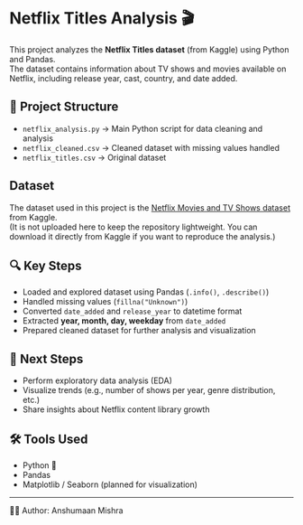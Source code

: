 # Netflix Titles Analysis 🎬

This project analyzes the **Netflix Titles dataset** (from Kaggle) using Python and Pandas.  
The dataset contains information about TV shows and movies available on Netflix, including release year, cast, country, and date added.

## 📂 Project Structure
- `netflix_analysis.py` → Main Python script for data cleaning and analysis  
- `netflix_cleaned.csv` → Cleaned dataset with missing values handled  
- `netflix_titles.csv` → Original dataset

## Dataset  
The dataset used in this project is the [Netflix Movies and TV Shows dataset](https://www.kaggle.com/shivamb/netflix-shows) from Kaggle.  
(It is not uploaded here to keep the repository lightweight. You can download it directly from Kaggle if you want to reproduce the analysis.)


## 🔍 Key Steps
- Loaded and explored dataset using Pandas (`.info()`, `.describe()`)  
- Handled missing values (`fillna("Unknown")`)  
- Converted `date_added` and `release_year` to datetime format  
- Extracted **year, month, day, weekday** from `date_added`  
- Prepared cleaned dataset for further analysis and visualization  

## 🚀 Next Steps
- Perform exploratory data analysis (EDA)  
- Visualize trends (e.g., number of shows per year, genre distribution, etc.)  
- Share insights about Netflix content library growth  

## 🛠️ Tools Used
- Python 🐍  
- Pandas  
- Matplotlib / Seaborn (planned for visualization)  

---
👨‍💻 Author: Anshumaan Mishra  
